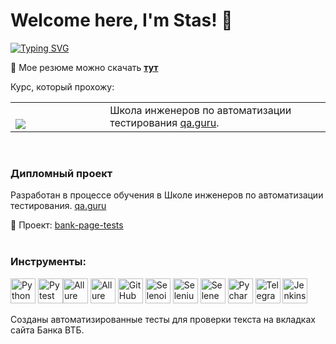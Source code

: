 # Welcome here, I'm Stas! 👋


[![Typing SVG](https://readme-typing-svg.herokuapp.com?font=Fira+Code&pause=1000&color=000000&random=false&width=435&lines=I'm+a+QA+Engineer+)](https://git.io/typing-svg)




📝 Мое резюме можно скачать [**тут**](https://psv4.userapi.com/c235031/u1893232/docs/d9/917dff24208b/Dudnik_QA_Engineer_Rezyume.doc?extra=FvUZqiS04-SfnPbvg6cgLAwi02yzqZagi9sLpc9T1eAVR1dzTPQLmzmplsYekLs7U_O3h1QrIDs0eJvHnYkE8MXHHcwqsYGews-yUFnCWsCe0Vcocf7pkBzbNWeDJTABVmC6vULu5Ry_-5EDndrS&dl=1)



Курс, который прохожу:
<table width="100%" border='0'>
    <tr><td width="30%" valign="bottom"><img src="https://fs-thb03.getcourse.ru/fileservice/file/thumbnail/h/b635b6cb9478bb87c77e9c070ee6e122.png/s/x50/a/159627/sc/207"></td><td valign="middle">Школа инженеров по автоматизации тестирования <a target="_blank" href="https://qa.guru">qa.guru</a>.</td></tr>
   </tr>
  </table>
  </br>

### Дипломный проект
Разработан в процессе обучения в Школе инженеров по автоматизации тестирования. <a target="_blank" href="https://qa.guru">qa.guru</a>

:link: Проект: <a target="_blank" href="https://github.com/idudnik/qa_guru_15">bank-page-tests</a></br></br>

### Инструменты:

<img title="Python" src="pictures/icons/python-original.svg" height="40" width="40"/> <img title="Pytest" src="pictures/icons/pytest-original.svg" height="40" width="40"/><img title="Allure Report" src="pictures/icons/Allure_Report.png" height="40" width="40"/> <img title="Allure TestOps" src="pictures/icons/AllureTestOps.png" height="40" width="40"/> <img title="GitHub" src="pictures/icons/github-original.svg" height="40" width="40"/> <img title="Selenoid" 
src="pictures/icons/selenoid.png" height="40" width="40"/> <img title="Selenium" src="pictures/icons/selenium-original.svg" height="40" width="40"/> <img title="Selene" src="pictures/icons/selene.png" height="40" width="40"/> <img title="Pycharm" src="pictures/icons/pycharm.png" height="40" width="40"/> <img title="Telegram" src="pictures/icons/tg.png" height="40" width="40"/> <img title="Jenkins" src="pictures/icons/jenkins-original.svg" height="40" width="40"/>

Созданы автоматизированные тесты для проверки текста на вкладках сайта Банка ВТБ.
